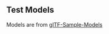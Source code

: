 Test Models
---

Models are from [glTF-Sample-Models](https://github.com/KhronosGroup/glTF-Sample-Models)
